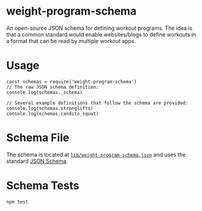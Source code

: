 # weight-program-schema

An open-source JSON schema for defining workout programs.
The idea is that a common standard would enable websites/blogs to define
workouts in a format that can be read by multiple workout apps.

# Usage
```
const schemas = require('weight-program-schema')
// The raw JSON schema definition:
console.log(schemas._schema)

// Several example definitions that follow the schema are provided:
console.log(schemas.stronglifts)
console.log(schemas.candito_squat)

```

# Schema File

The schema is located at [`lib/weight-program-schema.json`](lib/weight-program-schema.json)
and uses the standard [JSON Schema](http://json-schema.org).

# Schema Tests

`npm test`
